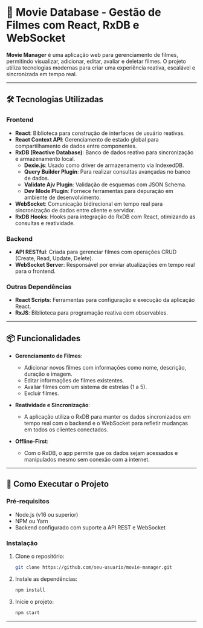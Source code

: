 # 🎥 Movie Database - Gestão de Filmes com React, RxDB e WebSocket

**Movie Manager** é uma aplicação web para gerenciamento de filmes, permitindo visualizar, adicionar, editar, avaliar e deletar filmes. O projeto utiliza tecnologias modernas para criar uma experiência reativa, escalável e sincronizada em tempo real.

---

## 🛠️ Tecnologias Utilizadas

### **Frontend**
- **React**: Biblioteca para construção de interfaces de usuário reativas.
- **React Context API**: Gerenciamento de estado global para compartilhamento de dados entre componentes.
- **RxDB (Reactive Database)**: Banco de dados reativo para sincronização e armazenamento local.
  - **Dexie.js**: Usado como driver de armazenamento via IndexedDB.
  - **Query Builder Plugin**: Para realizar consultas avançadas no banco de dados.
  - **Validate Ajv Plugin**: Validação de esquemas com JSON Schema.
  - **Dev Mode Plugin**: Fornece ferramentas para depuração em ambiente de desenvolvimento.
- **WebSocket**: Comunicação bidirecional em tempo real para sincronização de dados entre cliente e servidor.
- **RxDB Hooks**: Hooks para integração do RxDB com React, otimizando as consultas e reatividade.

### **Backend**
- **API RESTful**: Criada para gerenciar filmes com operações CRUD (Create, Read, Update, Delete).
- **WebSocket Server**: Responsável por enviar atualizações em tempo real para o frontend.

### **Outras Dependências**
- **React Scripts**: Ferramentas para configuração e execução da aplicação React.
- **RxJS**: Biblioteca para programação reativa com observables.

---

## 📦 Funcionalidades
- **Gerenciamento de Filmes**:
  - Adicionar novos filmes com informações como nome, descrição, duração e imagem.
  - Editar informações de filmes existentes.
  - Avaliar filmes com um sistema de estrelas (1 a 5).
  - Excluir filmes.

- **Reatividade e Sincronização**:
  - A aplicação utiliza o RxDB para manter os dados sincronizados em tempo real com o backend e o WebSocket para refletir mudanças em todos os clientes conectados.

- **Offline-First**:
  - Com o RxDB, o app permite que os dados sejam acessados e manipulados mesmo sem conexão com a internet.

---

## 🚀 Como Executar o Projeto

### Pré-requisitos
- Node.js (v16 ou superior)
- NPM ou Yarn
- Backend configurado com suporte a API REST e WebSocket

### Instalação
1. Clone o repositório:
   ```bash
   git clone https://github.com/seu-usuario/movie-manager.git
   ```
2. Instale as dependências:
   ```bash
   npm install
   ```
3. Inicie o projeto:
   ```bash
   npm start
   ```

---

